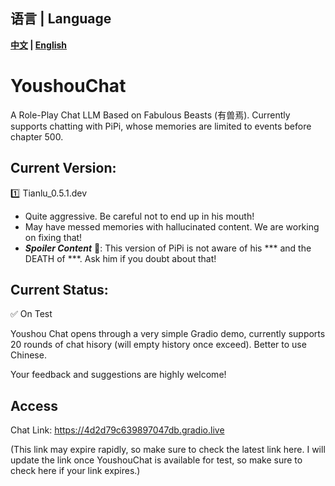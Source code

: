 ## 语言 | Language
**[中文](README.md) | [English](README_EN.md)**


# YoushouChat
A Role-Play Chat LLM Based on Fabulous Beasts (有兽焉). Currently supports chatting with PiPi, whose memories are limited to events before chapter 500.
## Current Version:
:one: Tianlu_0.5.1.dev
  - Quite aggressive. Be careful not to end up in his mouth!
  - May have messed memories with hallucinated content. We are working on fixing that!
  - _**Spoiler Content**_ :no_entry_sign:: This version of PiPi is not aware of his *** and the DEATH of ***. Ask him if you doubt about that!

## Current Status: 
:white_check_mark: On Test

<!-- :no_entry: Service Down, Under Maintainance -->

Youshou Chat opens through a very simple Gradio demo, currently supports 20 rounds of chat hisory (will empty history once exceed). Better to use Chinese.

Your feedback and suggestions are highly welcome!
## Access
Chat Link: https://4d2d79c639897047db.gradio.live   

(This link may expire rapidly, so make sure to check the latest link here. I will update the link once YoushouChat is available for test, so make sure to check here if your link expires.)

